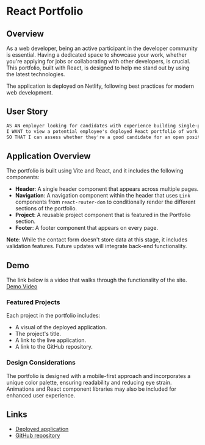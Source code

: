 
# React Portfolio

## Overview

As a web developer, being an active participant in the developer community is essential. Having a dedicated space to showcase your work, whether you're applying for jobs or collaborating with other developers, is crucial. This portfolio, built with React, is designed to help me stand out by using the latest technologies.

The application is deployed on Netlify, following best practices for modern web development.

## User Story

```md
AS AN employer looking for candidates with experience building single-page applications
I WANT to view a potential employee's deployed React portfolio of work samples
SO THAT I can assess whether they're a good candidate for an open position
```

## Application Overview

The portfolio is built using Vite and React, and it includes the following components:

- **Header**: A single header component that appears across multiple pages.
- **Navigation**: A navigation component within the header that uses `Link` components from `react-router-dom` to conditionally render the different sections of the portfolio.
- **Project**: A reusable project component that is featured in the Portfolio section.
- **Footer**: A footer component that appears on every page.

**Note**: While the contact form doesn't store data at this stage, it includes validation features. Future updates will integrate back-end functionality.

## Demo
The link below is a video that walks through the functionality of the site.
[Demo Video](https://drive.google.com/file/d/12or0nKQfBpPZtsks2g3yiTQBwgFyqnRB/view?usp=sharing)

### Featured Projects

Each project in the portfolio includes:

- A visual of the deployed application.
- The project's title.
- A link to the live application.
- A link to the GitHub repository.

### Design Considerations

The portfolio is designed with a mobile-first approach and incorporates a unique color palette, ensuring readability and reducing eye strain. Animations and React component libraries may also be included for enhanced user experience.


## Links


- [Deployed application](https://superb-cajeta-7afcc5.netlify.app)
- [GitHub repository](https://superb-cajeta-7afcc5.netlify.app)

